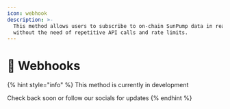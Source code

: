 ```yaml
---
icon: webhook
description: >-
  This method allows users to subscribe to on-chain SunPump data in real-time
  without the need of repetitive API calls and rate limits.
---
```


# 🚧 Webhooks

{% hint style="info" %}
This method is currently  in development&#x20;

Check back soon or follow our socials for updates
{% endhint %}

